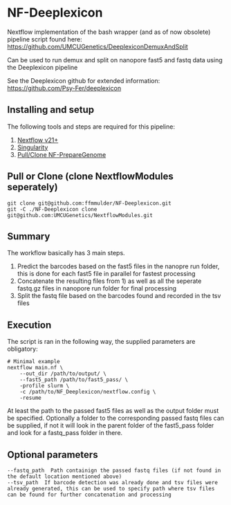 # NF-Deeplexicon

Nextflow implementation of the bash wrapper (and as of now obsolete) pipeline script found here: https://github.com/UMCUGenetics/DeeplexiconDemuxAndSplit

Can be used to run demux and split on nanopore fast5 and fastq data using the Deeplexicon pipeline

See the Deeplexicon github for extended information:
https://github.com/Psy-Fer/deeplexicon

## Installing and setup

The following tools and steps are required for this pipeline:

1. [Nextflow v21+](https://www.nextflow.io/docs/latest/getstarted.html#installation)
2. [Singularity](https://sylabs.io/guides/3.5/admin-guide/)
3. [Pull/Clone NF-PrepareGenome](#pull-or-clone)

## Pull or Clone (clone NextflowModules seperately)
```
git clone git@github.com:ffmmulder/NF-Deeplexicon.git
git -C ./NF-Deeplexicon clone git@github.com:UMCUGenetics/NextflowModules.git
```

## Summary

The workflow basically has 3 main steps.

1. Predict the barcodes based on the fast5 files in the nanopre run folder, this is done for each fast5 file in parallel for fastest processing
2. Concatenate the resulting files from 1) as well as all the seperate fastq.gz files in nanopore run folder for final processing
3. Split the fastq file based on the barcodes found and recorded in the tsv files

## Execution

The script is ran in the following way, the supplied parameters are obligatory:

```
# Minimal example
nextflow main.nf \
    --out_dir /path/to/output/ \
    --fast5_path /path/to/fast5_pass/ \
    -profile slurm \
    -c /path/to/NF_Deeplexicon/nextflow.config \
    -resume
```

At least the path to the passed fast5 files as well as the output folder must be specified. Optionally a folder to the corresponding passed fastq files can be supplied, if not it will look in the parent folder of the fast5_pass folder and look for a fastq_pass folder in there.

## Optional parameters

```
--fastq_path  Path containign the passed fastq files (if not found in the default location mentioned above)
--tsv_path  If barcode detection was already done and tsv files were already generated, this can be used to specify path where tsv files can be found for further concatenation and processing
```


